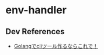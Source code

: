 # env-handler

## Dev References

- [Golangでcliツール作るならこれで！](https://qiita.com/gatchan0807/items/4ffdf65f7affe8faec5a)

